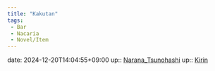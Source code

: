 ```yaml
---
title: "Kakutan"
tags:
 - Bar
 - Nacaria
 - Novel/Item
---
```


date: 2024-12-20T14:04:55+09:00
up:: [Narana_Tsunohashi](Narana_Tsunohashi.md)
up:: [Kirin](Kirin.md)


